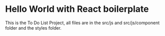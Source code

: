 # Hello World with React boilerplate

This is the To Do List Project, all files are in the src/js and src/js/component folder and the styles folder.
